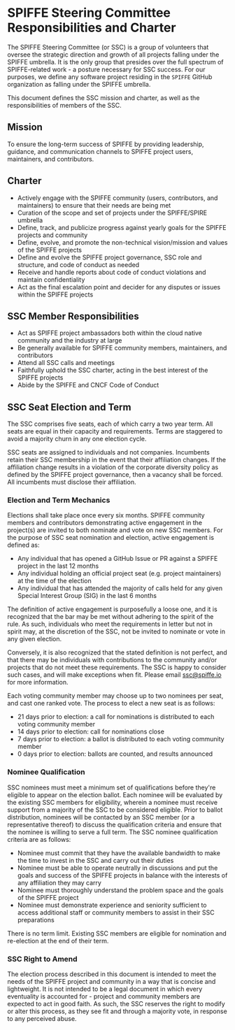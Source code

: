 # SPIFFE Steering Committee Responsibilities and Charter
The SPIFFE Steering Committee (or SSC) is a group of volunteers that oversee the strategic direction and growth of all projects falling under the SPIFFE umbrella. It is the only group that presides over the full spectrum of SPIFFE-related work - a posture necessary for SSC success. For our purposes, we define any software project residing in the `SPIFFE` GitHub organization as falling under the SPIFFE umbrella.

This document defines the SSC mission and charter, as well as the responsibilities of members of the SSC.

## Mission
To ensure the long-term success of SPIFFE by providing leadership, guidance, and communication channels to SPIFFE project users, maintainers, and contributors.

## Charter
* Actively engage with the SPIFFE community (users, contributors, and maintainers) to ensure that their needs are being met
* Curation of the scope and set of projects under the SPIFFE/SPIRE umbrella
* Define, track, and publicize progress against yearly goals for the SPIFFE projects and community
* Define, evolve, and promote the non-technical vision/mission and values of the SPIFFE projects
* Define and evolve the SPIFFE project governance, SSC role and structure, and code of conduct as needed
* Receive and handle reports about code of conduct violations and maintain confidentiality
* Act as the final escalation point and decider for any disputes or issues within the SPIFFE projects

## SSC Member Responsibilities
* Act as SPIFFE project ambassadors both within the cloud native community and the industry at large
* Be generally available for SPIFFE community members, maintainers, and contributors
* Attend all SSC calls and meetings
* Faithfully uphold the SSC charter, acting in the best interest of the SPIFFE projects
* Abide by the SPIFFE and CNCF Code of Conduct

## SSC Seat Election and Term
The SSC comprises five seats, each of which carry a two year term. All seats are equal in their capacity and requirements. Terms are staggered to avoid a majority churn in any one election cycle.

SSC seats are assigned to individuals and not companies. Incumbents retain their SSC membership in the event that their affiliation changes. If the affiliation change results in a violation of the corporate diversity policy as defined by the SPIFFE project governance, then a vacancy shall be forced. All incumbents must disclose their affiliation.

### Election and Term Mechanics
Elections shall take place once every six months. SPIFFE community members and contributors demonstrating active engagement in the project(s) are invited to both nominate and vote on new SSC members. For the purpose of SSC seat nomination and election, active engagement is defined as:
* Any individual that has opened a GitHub Issue or PR against a SPIFFE project in the last 12 months
* Any individual holding an official project seat (e.g. project maintainers) at the time of the election
* Any individual that has attended the majority of calls held for any given Special Interest Group (SIG) in the last 6 months

The definition of active engagement is purposefully a loose one, and it is recognized that the bar may be met without adhering to the spirit of the rule. As such, individuals who meet the requirements in letter but not in spirit may, at the discretion of the SSC, not be invited to nominate or vote in any given election.

Conversely, it is also recognized that the stated definition is not perfect, and that there may be individuals with contributions to the community and/or projects that do not meet these requirements. The SSC is happy to consider such cases, and will make exceptions when fit. Please email ssc@spiffe.io for more information.

Each voting community member may choose up to two nominees per seat, and cast one ranked vote. The process to elect a new seat is as follows:
* 21 days prior to election: a call for nominations is distributed to each voting community member
* 14 days prior to election: call for nominations close
* 7 days prior to election: a ballot is distributed to each voting community member
* 0 days prior to election: ballots are counted, and results announced

### Nominee Qualification
SSC nominees must meet a minimum set of qualifications before they're eligible to appear on the election ballot. Each nominee will be evaluated by the existing SSC members for eligibility, wherein a nominee must receive support from a majority of the SSC to be considered eligible. Prior to ballot distribution, nominees will be contacted by an SSC member (or a representative thereof) to discuss the qualification criteria and ensure that the nominee is willing to serve a full term. The SSC nominee qualification criteria are as follows:
* Nominee must commit that they have the available bandwidth to make the time to invest in the SSC and carry out their duties
* Nominee must be able to operate neutrally in discussions and put the goals and success of the SPIFFE projects in balance with the interests of any affiliation they may carry
* Nominee must thoroughly understand the problem space and the goals of the SPIFFE project
* Nominee must demonstrate experience and seniority sufficient to access additional staff or community members to assist in their SSC preparations

There is no term limit. Existing SSC members are eligible for nomination and re-election at the end of their term.

### SSC Right to Amend
The election process described in this document is intended to meet the needs of the SPIFFE project and community in a way that is concise and lightweight. It is not intended to be a legal document in which every eventuality is accounted for - project and community members are expected to act in good faith. As such, the SSC reserves the right to modify or alter this process, as they see fit and through a majority vote, in response to any perceived abuse.
